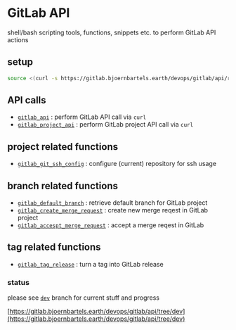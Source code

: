 # GitLab API

shell/bash scripting tools, functions, snippets etc. to perform GitLab API actions

## setup

```bash
source <(curl -s https://gitlab.bjoernbartels.earth/devops/gitlab/api/raw/dev/setup.sh)
``` 


## API calls

- [`gitlab_api`](./api-url.sh#L57) : perform GitLab API call via `curl`
- [`gitlab_project_api`](./api-url.sh#L78) : perform GitLab project API call via `curl`



## project related functions

- [`gitlab_git_ssh_config`](./projects/git-ssh-config.sh) : configure (current) repository for ssh usage



## branch related functions

- [`gitlab_default_branch`](./branches/default-branch.sh) : retrieve default branch for GitLab project
- [`gitlab_create_merge_request`](./branches/create-merge-request.sh) : create new merge reqest in GitLab project
- [`gitlab_accespt_merge_request`](./branches/accept-merge-request.sh) : accept a merge reqest in GitLab



## tag related functions

- [`gitlab_tag_release`](./tags/tag-release.sh) : turn a tag into GitLab release


### status

please see [`dev`](https://gitlab.bjoernbartels.earth/devops/gitlab/api/tree/dev) branch for current stuff and progress

[https://gitlab.bjoernbartels.earth/devops/gitlab/api/tree/dev](https://gitlab.bjoernbartels.earth/devops/gitlab/api/tree/dev)